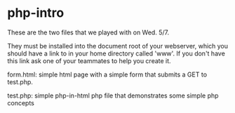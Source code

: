 php-intro
=========

These are the two files that we played with on Wed. 5/7.

They must be installed into the document root of your webserver, which you should have a link to in your home directory called 'www'. If you don't have this link ask one of your teammates to help you create it.

form.html: simple html page with a simple form that submits a GET to test.php.

test.php: simple php-in-html php file that demonstrates some simple php concepts

